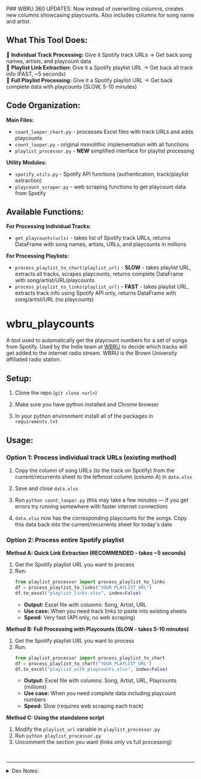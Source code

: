 P## WBRU 360 UPDATES:
Now instead of overwriting columns, creates new columns showcasing playcounts. Also includes columns for song name and artist.

## What This Tool Does:

🎵 **Individual Track Processing:** Give it Spotify track URLs → Get back song names, artists, and playcount data  
🎵 **Playlist Link Extraction:** Give it a Spotify playlist URL → Get back all track info (FAST, ~5 seconds)  
🎵 **Full Playlist Processing:** Give it a Spotify playlist URL → Get back complete data with playcounts (SLOW, 5-10 minutes)

## Code Organization:

**Main Files:**
- `count_looper_chart.py` - processes Excel files with track URLs and adds playcounts
- `count_looper.py` - original monolithic implementation with all functions
- `playlist_processor.py` - **NEW** simplified interface for playlist processing

**Utility Modules:**
- `spotify_utils.py` - Spotify API functions (authentication, track/playlist extraction)
- `playcount_scraper.py` - web scraping functions to get playcount data from Spotify

## Available Functions:

**For Processing Individual Tracks:**
- `get_playcounts(urls)` - takes list of Spotify track URLs, returns DataFrame with song names, artists, URLs, and playcounts in millions

**For Processing Playlists:**
- `process_playlist_to_chart(playlist_url)` - **SLOW** - takes playlist URL, extracts all tracks, scrapes playcounts, returns complete DataFrame with song/artist/URL/playcounts
- `process_playlist_to_links(playlist_url)` - **FAST** - takes playlist URL, extracts track info using Spotify API only, returns DataFrame with song/artist/URL (no playcounts)


# wbru_playcounts

A tool used to automatically get the playcount numbers for a set of songs from Spotify. Used by the Indie team at [WBRU](https://www.wbru.com/) to decide which tracks will get added to the internet radio stream. WBRU is the Brown University affiliated radio station.

## Setup:

1. Clone the repo (`git clone <url>`)

2. Make sure you have python installed and Chrome browser

3. In your python environment install all of the packages in `requirements.txt`

## Usage:

### Option 1: Process individual track URLs (existing method)
1. Copy the column of song URLs (to the track on Spotify) from the current/recurrents sheet to the leftmost column (column A) in `data.xlsx`

2. Save and close `data.xlsx`

3. Run `python count_looper.py` (this may take a few minutes — if you get errors try running somewhere with faster internet connection)

4. `data.xlsx` now has the corresponding playcounts for the songs. Copy this data back into the current/recurrents sheet for today's date

### Option 2: Process entire Spotify playlist

**Method A: Quick Link Extraction (RECOMMENDED - takes ~5 seconds)**
1. Get the Spotify playlist URL you want to process
2. Run:
   ```python
   from playlist_processor import process_playlist_to_links
   df = process_playlist_to_links("YOUR_PLAYLIST_URL")
   df.to_excel("playlist_links.xlsx", index=False)
   ```
   - **Output:** Excel file with columns: Song, Artist, URL
   - **Use case:** When you need track links to paste into existing sheets
   - **Speed:** Very fast (API only, no web scraping)

**Method B: Full Processing with Playcounts (SLOW - takes 5-10 minutes)**
1. Get the Spotify playlist URL you want to process
2. Run:
   ```python
   from playlist_processor import process_playlist_to_chart
   df = process_playlist_to_chart("YOUR_PLAYLIST_URL")
   df.to_excel("playlist_with_playcounts.xlsx", index=False)
   ```
   - **Output:** Excel file with columns: Song, Artist, URL, Playcounts (millions)
   - **Use case:** When you need complete data including playcount numbers
   - **Speed:** Slow (requires web scraping each track)

**Method C: Using the standalone script**
1. Modify the `playlist_url` variable in `playlist_processor.py`
2. Run `python playlist_processor.py`
3. Uncomment the section you want (links only vs full processing)


<br>

---

<details>
<summary>Dev Notes:</summary>
<ul>
    <li>take artist/song or spotify link and every Tuesday update the stream count (automate python script on google sheets)</li>
    <li>stream count tracks the data of how popular songs are, Peter prefers stream numbers</li>
    - Indie has a guideline based on stream numbers to determine light/medium/heavy classification for songs; the different classifications determine how frequent to play a song
    - enhancement: use guideline to auto give classification to song
    - enhancement: they also like to see trends, so it would be useful to create a dashboard of song stream counts week by week (like trendy!)
        + this could be matplotlib
    <li>spreadsheet: https://docs.google.com/spreadsheets/d/16rxDbk8cNcZYGxYOze-zVlQgQwHU2ThSk-3rEeRrDuo/edit?usp=sharing</li>
    - songs being played are in col G-H, classification in col A, stream counts in col M (*unit: millions*)
        + isn't point of WBRU indie to play more underground stuff? Current apporach is to appeal popularly right now, team is trying to push back on threshold
    - like to have data for every song, which are the row entries
    - they like to keep songs on for max 20 weeks, but then after that if it's still streaming well they move down to recurrents, then after 52 weeks they move it to "E1" category (E cat is "gold")
    <li>ideas:</li>
    - could have an input to add songs to the set that get tracked, and different groups
</ul>
</details>